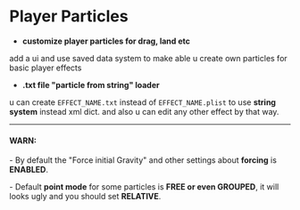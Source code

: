 # Player Particles

- __customize player particles for drag, land etc__

add a ui and use saved data system to make able u create own particles for basic player effects

- __.txt file "particle from string" loader__

u can create `EFFECT_NAME.txt` instead of `EFFECT_NAME.plist` to use **string system** instead xml dict. and also u can edit any other effect by that way.

---

#### <cr>WARN:</c>

<co>- By default the "Force initial Gravity" and other </c><cr>settings about **forcing** is **ENABLED**.</c>

<co>- Default </c><cr>**point mode** for some particles is **FREE or even GROUPED**</c><co>, it will looks ugly and </c><cy>you should set __**RELATIVE**__.</c>